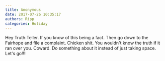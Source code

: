 ```yaml
---
title: Anonymous
date: 2017-07-26 10:35:17
authors: Ripp
categories: Holiday
---
```


 Hey Truth Teller. If you know of this being a fact. Then go down to the Fairhope and file a complaint. Chicken shit. You wouldn't know the truth if it ran over you. Coward. Do something about it instead  of just taking space. Let's go!!!